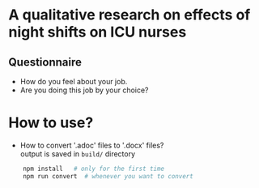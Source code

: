 # A qualitative research on effects of night shifts on ICU nurses

## Questionnaire

- How do you feel about your job.
- Are you doing this job by your choice?

# How to use?

- How to convert '.adoc' files to '.docx' files?  
  output is saved in `build/` directory

```sh
	npm install   # only for the first time
	npm run convert  # whenever you want to convert
```
